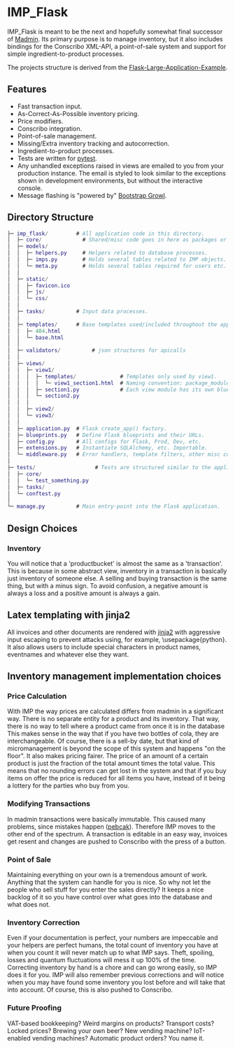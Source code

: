 # IMP_Flask

IMP_Flask is meant to be the next and hopefully somewhat final successor of [Madmin](https://github.com/davidv1992/madmin). 
Its primary purpose is to manage inventory, but it also includes bindings for the Conscribo XML-API, a point-of-sale system and
support for simple ingredient-to-product processes.


The projects structure is derived from the [Flask-Large-Application-Example](https://github.com/Robpol86/Flask-Large-Application-Example).

## Features

* Fast transaction input.
* As-Correct-As-Possible inventory pricing.
* Price modifiers.
* Conscribo integration.
* Point-of-sale management.
* Missing/Extra inventory tracking and autocorrection.
* Ingredient-to-product processes.
* Tests are written for [pytest](http://pytest.org/).
* Any unhandled exceptions raised in views are emailed to you from your production instance. The email
  is styled to look similar to the exceptions shown in development environments, but without the interactive console.
* Message flashing is "powered by" [Bootstrap Growl](https://github.com/mouse0270/bootstrap-growl). 


## Directory Structure

```GAP
├─ imp_flask/         # All application code in this directory.
│  ├─ core/             # Shared/misc code goes in here as packages or modules.
│  ├─ models/
│  │  ├─ helpers.py     # Helpers related to database processes.
│  │  ├─ imps.py        # Holds several tables related to IMP objects.
│  │  └─ meta.py        # Holds several tables required for users etc.
│  │
│  ├─ static/
│  │  ├─ favicon.ico
│  │  ├─ js/
│  │  └─ css/
│  │
│  ├─ tasks/          # Input data processes.
│  │
│  ├─ templates/      # Base templates used/included throughout the app.
│  │  ├─ 404.html
│  │  └─ base.html
│  │
│  ├─ validators/          # json structures for apicalls
│  │
│  ├─ views/
│  │  ├─ view1/
│  │  │  ├─ templates/              # Templates only used by view1.
│  │  │  │  └─ view1_section1.html  # Naming convention: package_module.html
│  │  │  ├─ section1.py             # Each view module has its own blueprint.
│  │  │  └─ section2.py
│  │  │
│  │  ├─ view2/
│  │  └─ view3/
│  │
│  ├─ application.py  # Flask create_app() factory.
│  ├─ blueprints.py   # Define Flask blueprints and their URLs.
│  ├─ config.py       # All configs for Flask, Prod, Dev, etc.
│  ├─ extensions.py   # Instantiate SQLAlchemy, etc. Importable.
│  └─ middleware.py   # Error handlers, template filters, other misc code.
│
├─ tests/                   # Tests are structured similar to the application.
│  ├─ core/
│  │  └─ test_something.py
│  ├─ tasks/
│  └─ conftest.py
│
└─ manage.py          # Main entry-point into the Flask application.
```

## Design Choices

### Inventory

You will notice that a 'productbucket' is almost the same as a 'transaction'. This is because in some abstract view, inventory in a transaction is basically
just inventory of someone else. A selling and buying transaction is the same thing, but with a minus sign. To avoid confusion, a negative amount is always a loss
and a positive amount is always a gain.

## Latex templating with jinja2

All invoices and other documents are rendered with [jinja2](http://jinja.pocoo.org/) with aggressive input escaping to prevent attacks using, for example, \usepackage{python}. It also allows 
users to include special characters in product names, eventnames and whatever else they want.

## Inventory management implementation choices

### Price Calculation

With IMP the way prices are calculated differs from madmin in a significant way. There is no separate entity for a product and its inventory. That way, there is no way to tell where a product came from once it is in the database
This makes sense in the way that if you have two bottles of cola, they are interchangeable. Of course, there is a sell-by date, but that kind of micromanagement is beyond the scope of this system and happens "on the floor".
It also makes pricing fairer. The price of an amount of a certain product is just the fraction of the total amount times the total value. This means that no rounding errors can get lost in the system and that if you buy
items on offer the price is reduced for all items you have, instead of it being a lottery for the parties who buy from you.

### Modifying Transactions

In madmin transactions were basically immutable. This caused many problems, since mistakes happen ([pebcak](https://en.wiktionary.org/wiki/PEBCAK)). Therefore IMP moves to the other end of the spectrum. A transaction is editable
in an easy way, invoices get resent and changes are pushed to Conscribo with the press of a button.

### Point of Sale

Maintaining everything on your own is a tremendous amount of work. Anything that the system can handle for you is nice. So why not let the people who sell stuff for you enter the sales directly? It keeps a nice backlog of
it so you have control over what goes into the database and what does not.

### Inventory Correction

Even if your documentation is perfect, your numbers are impeccable and your helpers are perfect humans, the total count of inventory you have at when you count it will never match up to what IMP says. Theft, spoiling, losses and
quantum fluctuations will mess it up 100% of the time. Correcting inventory by hand is a chore and can go wrong easily, so IMP does it for you. IMP will also remember previous corrections and will notice when you may have
found some inventory you lost before and will take that into account. Of course, this is also pushed to Conscribo.

### Future Proofing

VAT-based bookkeeping? Weird margins on products? Transport costs? Locked prices? Brewing your own beer? New vending machine? IoT-enabled vending machines? Automatic product orders? You name it.